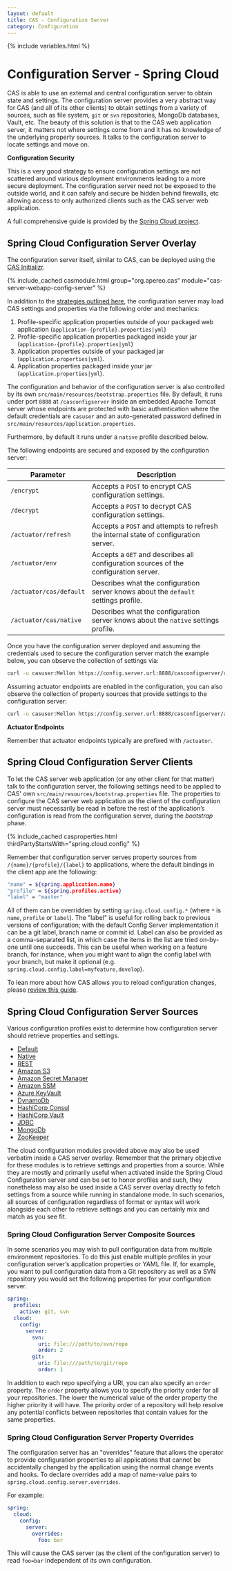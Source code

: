 ```yaml
---
layout: default 
title: CAS - Configuration Server 
category: Configuration
---
```


{% include variables.html %}

# Configuration Server - Spring Cloud

CAS is able to use an external and central configuration server to obtain state and settings. The configuration server provides a very abstract way for CAS (and
all of its other clients) to obtain settings from a variety of sources, such as file system, `git` or `svn` repositories, MongoDb databases, Vault, etc. The
beauty of this solution is that to the CAS web application server, it matters not where settings come from and it has no knowledge of the underlying property
sources. It talks to the configuration server to locate settings and move on.

<div class="alert alert-info"><strong>Configuration Security</strong><p>This is a very good strategy to ensure configuration settings
are not scattered around various deployment environments leading to a more secure deployment. The configuration server need not be
exposed to the outside world, and it can safely and secure be hidden behind firewalls, etc allowing access to only authorized clients
such as the CAS server web application.</p></div>

A full comprehensive guide is provided by the [Spring Cloud project](https://cloud.spring.io/spring-cloud-config/spring-cloud-config.html).

## Spring Cloud Configuration Server Overlay

The configuration server itself, similar to CAS, can be deployed using the [CAS Initializr](../installation/WAR-Overlay-Initializr.html).

{% include_cached casmodule.html group="org.apereo.cas" module="cas-server-webapp-config-server" %}

In addition to the [strategies outlined here](Configuration-Management.html#overview), the configuration server may load CAS settings and properties via the
following order and mechanics:

1. Profile-specific application properties outside of your packaged web application (`application-{profile}.properties|yml`)
2. Profile-specific application properties packaged inside your jar (`application-{profile}.properties|yml`)
3. Application properties outside of your packaged jar (`application.properties|yml`).
4. Application properties packaged inside your jar (`application.properties|yml`).

The configuration and behavior of the configuration server is also controlled by its own
`src/main/resources/bootstrap.properties` file. By default, it runs under port `8888` at `/casconfigserver` inside an embedded Apache Tomcat server whose
endpoints are protected with basic authentication where the default credentials are `casuser` and an auto-generated password defined
in `src/main/resources/application.properties`.

Furthermore, by default it runs under a `native` profile described below.

The following endpoints are secured and exposed by the configuration server:

| Parameter               | Description                                                                          |
|-------------------------|--------------------------------------------------------------------------------------|
| `/encrypt`              | Accepts a `POST` to encrypt CAS configuration settings.                              |
| `/decrypt`              | Accepts a `POST` to decrypt CAS configuration settings.                              |
| `/actuator/refresh`     | Accepts a `POST` and attempts to refresh the internal state of configuration server. |
| `/actuator/env`         | Accepts a `GET` and describes all configuration sources of the configuration server. |
| `/actuator/cas/default` | Describes what the configuration server knows about the `default` settings profile.  |
| `/actuator/cas/native`  | Describes what the configuration server knows about the `native` settings profile.   |

Once you have the configuration server deployed and assuming the credentials used to secure the configuration server match the example below, you can observe
the collection of settings via:

```bash
curl -u casuser:Mellon https://config.server.url:8888/casconfigserver/cas/native
```

Assuming actuator endpoints are enabled in the configuration, you can also observe the collection of property sources that provide settings to the configuration
server:

```bash
curl -u casuser:Mellon https://config.server.url:8888/casconfigserver/actuator/env
```

<div class="alert alert-info"><strong>Actuator Endpoints</strong><p>
Remember that actuator endpoints typically are prefixed with <code>/actuator</code>.
</p></div>

## Spring Cloud Configuration Server Clients

To let the CAS server web application (or any other client for that matter) talk to the configuration server, the following settings need to be applied to CAS'
own `src/main/resources/bootstrap.properties` file. The properties to configure the CAS server web application as the client of the configuration server must
necessarily be read in before the rest of the application’s configuration is read from the configuration server, during the *bootstrap* phase.

{% include_cached casproperties.html thirdPartyStartsWith="spring.cloud.config" %}

Remember that configuration server serves property sources from `/{name}/{profile}/{label}` to applications, where the default bindings in the client app are
the following:

```bash
"name" = ${spring.application.name}
"profile" = ${spring.profiles.active}
"label" = "master"
```

All of them can be overridden by setting `spring.cloud.config.*` (where `*` is `name`, `profile` or `label`). The "label" is useful for rolling back to previous
versions of configuration; with the default Config Server implementation it can be a git label, branch name or commit id. Label can also be provided as a
comma-separated list, in which case the items in the list are tried on-by-one until one succeeds. This can be useful when working on a feature branch, for
instance, when you might want to align the config label with your branch, but make it optional (e.g. `spring.cloud.config.label=myfeature,develop`).

To lean more about how CAS allows you to reload configuration changes, please [review this guide](Configuration-Management-Reload.html).

## Spring Cloud Configuration Server Sources

Various configuration profiles exist to determine how configuration server should retrieve properties and settings.

- [Default](Configuration-Server-Management-SpringCloud-Default.html)
- [Native](Configuration-Server-Management-SpringCloud-Native.html)
- [REST](Configuration-Server-Management-SpringCloud-REST.html)
- [Amazon S3](Configuration-Server-Management-SpringCloud-AmazonS3.html)
- [Amazon Secret Manager](Configuration-Server-Management-SpringCloud-AmazonSecretManager.html)
- [Amazon SSM](Configuration-Server-Management-SpringCloud-AmazonSSM.html)
- [Azure KeyVault](Configuration-Server-Management-SpringCloud-AzureKeyVault.html)
- [DynamoDb](Configuration-Server-Management-SpringCloud-DynamoDb.html)
- [HashiCorp Consul](Configuration-Server-Management-SpringCloud-HashiCorpConsul.html)
- [HashiCorp Vault](Configuration-Server-Management-SpringCloud-HashiCorpVault.html)
- [JDBC](Configuration-Server-Management-SpringCloud-JDBC.html)
- [MongoDb](Configuration-Server-Management-SpringCloud-MongoDb.html)
- [ZooKeeper](Configuration-Server-Management-SpringCloud-ZooKeeper.html)

The cloud configuration modules provided above may also be used verbatim inside a CAS server overlay. Remember that the
primary objective for these modules is to retrieve settings and properties from a source. While they are mostly and primarily useful when activated inside the
Spring Cloud Configuration server and can be set to honor profiles and such, they nonetheless may also be used inside a CAS server overlay directly to fetch
settings from a source while running in standalone mode. In such scenarios, all sources of configuration regardless of format or syntax will work alongside each
other to retrieve settings and you can certainly mix and match as you see fit.

### Spring Cloud Configuration Server Composite Sources

In some scenarios you may wish to pull configuration data from multiple environment repositories. To do this just enable multiple profiles in your configuration
server’s application properties or YAML file. If, for example, you want to pull configuration data from a Git repository as well as a SVN repository you would
set the following properties for your configuration server.

```yml
spring:
  profiles:
    active: git, svn
  cloud:
    config:
      server:
        svn:
          uri: file:///path/to/svn/repo
          order: 2
        git:
          uri: file:///path/to/git/repo
          order: 1
```

In addition to each repo specifying a URI, you can also specify an `order` property. The `order` property allows you to specify the priority order for all your
repositories. The lower the numerical value of the order property the higher priority it will have. The priority order of a repository will help resolve any
potential conflicts between repositories that contain values for the same properties.

### Spring Cloud Configuration Server Property Overrides

The configuration server has an "overrides" feature that allows the operator to provide configuration properties to all applications that cannot be accidentally
changed by the application using the normal change events and hooks. To declare overrides add a map of name-value pairs
to `spring.cloud.config.server.overrides`.

For example:

```yml
spring:
  cloud:
    config:
      server:
        overrides:
          foo: bar
```

This will cause the CAS server (as the client of the configuration server) to read `foo=bar` independent of its own configuration.

